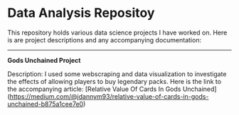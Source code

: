 # Data Analysis Repositoy

This repository holds various data science projects I have worked on. Here is are project descriptions and any accompanying documentation:

---

**Gods Unchained Project**

Description: I used some webscraping and data visualization to investigate the effects of allowing players to buy legendary packs.
Here is the link to the accompanying article: [Relative Value Of Cards In Gods Unchained] (https://medium.com/@jdannym93/relative-value-of-cards-in-gods-unchained-b875a1cee7e0)   
